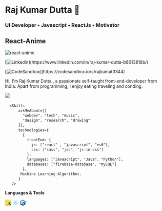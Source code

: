 # Raj Kumar Dutta 👋
### UI Developer • Javascript • ReactJs • Motivator
## React-Anime
![react-anime](https://user-images.githubusercontent.com/58394648/89102171-2ef5e700-d424-11ea-8848-15f8848c8f34.gif)

[![Linkedin](https://img.shields.io/badge/-LinkedIn-222222?logo=Linkedin&link=(https://www.linkedin.com/in/raj-kumar-dutta-b8613818b/))](https://www.linkedin.com/in/raj-kumar-dutta-b8613818b/)

[![CodeSandbox](https://img.shields.io/badge/-CodeSandbox-222222?logo=CodeSandbox&link=(https://codesandbox.io/s/rajkumat3344))](https://codesandbox.io/s/rajkumat3344)


Hi, I'm Raj Kumar Dutta , a passionate self-taught front-end-developer from India. Apart from programming, I enjoy eating traveling and conding.


 <img src="https://media.giphy.com/media/1XCcD9VLQZ2Io/giphy.gif" width="400">

```
  <Skills
      askMeAbout={[
        "webdev", "tech", "music",
        "design", "research", "drawing"
      ]},
      technologies={
        {
          frontEnd: {
            js: ["react" , "javascript", "es6"],
            css: ["sass", "jss", "js-in-css"]
          },
          languages: ["Javascript", "Java", "Python"],
          databases: ["firebase-database", "MySQL"]
        },
       Machine Learning Algorithms.
      }
   />
```
**Languages & Tools**

<code><img height="20" src="https://raw.githubusercontent.com/github/explore/80688e429a7d4ef2fca1e82350fe8e3517d3494d/topics/javascript/javascript.png"></code>
<code><img height="20" src="https://raw.githubusercontent.com/github/explore/80688e429a7d4ef2fca1e82350fe8e3517d3494d/topics/react/react.png"></code>
<code><img height="20" src="https://raw.githubusercontent.com/github/explore/80688e429a7d4ef2fca1e82350fe8e3517d3494d/topics/cpp/cpp.png"></code>
